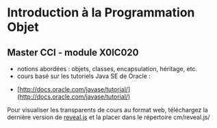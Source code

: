 # Introduction à la Programmation Objet

## Master CCI - module X0IC020

* notions abordées : objets, classes, encapsulation, héritage, etc.
* cours basé sur les tutoriels Java SE de Oracle : 
 - [http://docs.oracle.com/javase/tutorial/](http://docs.oracle.com/javase/tutorial/)

Pour visualiser les transparents de cours au format web, téléchargez la dernière version de [reveal.js](https://github.com/hakimel/reveal.js) et la placer dans le répertoire cm/reveal.js/